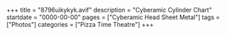 +++
title = "8796uikykyk.avif"
description = "Cyberamic Cylinder Chart"
startdate = "0000-00-00"
pages = ["Cyberamic Head Sheet Metal"]
tags = ["Photos"]
categories = ["Pizza Time Theatre"]
+++
